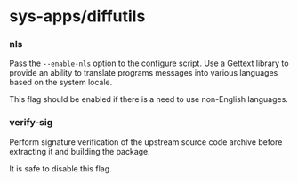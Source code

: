 # sys-apps/diffutils

### nls
Pass the `--enable-nls` option to the configure script. Use a Gettext library to provide an ability to translate programs messages into various languages based on the system locale.

This flag should be enabled if there is a need to use non-English languages.

### verify-sig
Perform signature verification of the upstream source code archive before extracting it and building the package.

It is safe to disable this flag.
